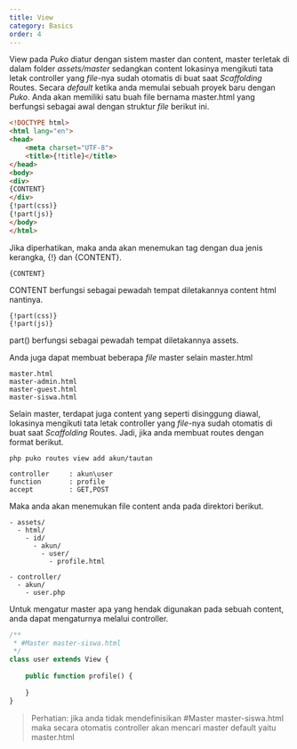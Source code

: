 ```yaml
---
title: View
category: Basics
order: 4
---
```


View pada *Puko* diatur dengan sistem master dan content, master terletak di dalam folder *assets/master* 
sedangkan content lokasinya mengikuti tata letak controller yang *file*-nya sudah otomatis di buat saat *Scaffolding* Routes.
Secara *default* ketika anda memulai sebuah proyek baru dengan *Puko*. 
Anda akan memiliki satu buah file bernama master.html yang berfungsi sebagai awal dengan struktur *file* berikut ini.

```html
<!DOCTYPE html>
<html lang="en">
<head>
    <meta charset="UTF-8">
    <title>{!title}</title>
</head>
<body>
<div>
{CONTENT}
</div>
{!part(css)}
{!part(js)}
</body>
</html>
```

Jika diperhatikan, maka anda akan menemukan tag dengan dua jenis kerangka, {!} dan {CONTENT}.

```text
{CONTENT}
```

CONTENT berfungsi sebagai pewadah tempat diletakannya content html nantinya.

```text
{!part(css)}
{!part(js)}
```

part() berfungsi sebagai pewadah tempat diletakannya assets.

Anda juga dapat membuat beberapa *file* master selain master.html

```text
master.html
master-admin.html
master-guest.html
master-siswa.html
```

Selain master, terdapat juga content yang seperti disinggung diawal, 
lokasinya mengikuti tata letak controller yang *file*-nya sudah otomatis di buat saat *Scaffolding* Routes.
Jadi, jika anda membuat routes dengan format berikut.

```text
php puko routes view add akun/tautan

controller     : akun\user
function       : profile
accept         : GET,POST
```

Maka anda akan menemukan file content anda pada direktori berikut.

```text
- assets/
  - html/
    - id/
      - akun/
        - user/
          - profile.html
```

```text
- controller/
  - akun/
    - user.php
```

Untuk mengatur master apa yang hendak digunakan pada sebuah content, anda dapat mengaturnya melalui controller.

```php
/**
 * #Master master-siswa.html
 */
class user extends View {
    
    public function profile() {
    
    }
}
```

> Perhatian: jika anda tidak mendefinisikan #Master master-siswa.html maka secara otomatis controller akan mencari master default yaitu master.html
